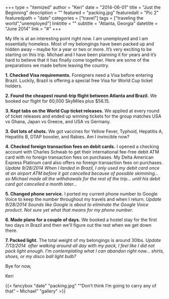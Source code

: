 +++
type = "itemized"
author = "Keri"
date = "2014-06-01"
title = "Just the Beginning"
description = ""
featured = "packing.jpg" 
featuredalt = "Pic 2" 
featuredpath = "date"
categories = ["travel"]
tags = ["traveling the world","unemployed"]
linktitle = ""
subtitle = "Atlanta, Georgia"
datetitle = "June 2014"
link = "#"
+++

My life is at an interesting point right now. I am unemployed and I am essentially homeless. Most of my belongings have been packed up and hidden away – maybe for a year or two or more. It’s very exciting to be starting on this trip. Michael and I have been planning it for years and it’s hard to believe that it has finally come together. Here are some of the preparations we made before leaving the country.

**1. Checked Visa requirements.** Foreigners need a Visa before entering Brazil. Luckily, Brazil is offering a special free Visa for World Cup ticket holders.

**2. Found the cheapest round-trip flight between Atlanta and Brazil.** We booked our flight for 60,000 SkyMiles plus $56.15.

**3. Kept tabs on the World Cup ticket releases.** We applied at every round of ticket releases and ended up winning tickets for the group matches USA vs Ghana, Japan vs Greece, and USA vs Germany.

**3. Got lots of shots.** We got vaccines for Yellow Fever, Typhoid, Hepatitis A, Hepatitis B, DTAP booster, and Rabies. Am I invincible now?

**4. Checked foreign transaction fees on debit cards.** I opened a checking account with Charles Schwab to get their international fee-free debit ATM card with no foreign transaction fees on purchases. My Delta American Express Platinum card also offers no foreign transaction fees on purchases. *Update 9/28/2014 When I landed in Brazil, I only used my debit card once at an airport ATM before it got cancelled because of possible skimming... so Michael made all the withdrawals for the rest of the trip... until his debit card got cancelled a month later...*

**5. Changed phone service.** I ported my current phone number to Google Voice to keep the number throughout my travels and when I return. *Update 9/28/2014 Sounds like Google is about to eliminate the Google Voice product. Not sure yet what that means for my phone number.*

**6. Made plans for a couple of days.** We booked a hostel stay for the first two days in Brazil and then we'll figure out the rest when we get down there.

**7. Packed light.** The total weight of my belongings is around 30lbs. *Update 7/13/2014  after walking around all day with my pack, I feel like I did not pack light enough. I’m contemplating what I can abandon right now… shirts, shoes, or my disco ball light bulb?*


Bye for now,

Keri

{{< fancybox "date" "packing.jpg" "“Don’t think I’m going to carry any of that” – Michael" "gallery" >}}

